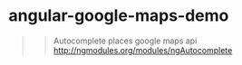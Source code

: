 angular-google-maps-demo
========================

>> Autocomplete places google maps api
http://ngmodules.org/modules/ngAutocomplete

